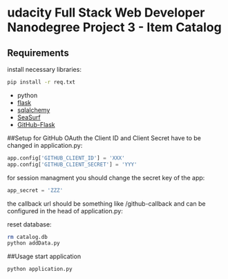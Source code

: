 # udacity Full Stack Web Developer Nanodegree Project 3 - Item Catalog

## Requirements

install necessary libraries:
```bash
pip install -r req.txt
```

* python
* [flask](http://flask.pocoo.org) 
* [sqlalchemy](http://www.sqlalchemy.org)
* [SeaSurf](https://flask-seasurf.readthedocs.org)
* [GitHub-Flask](https://github-flask.readthedocs.org/en/latest/)

##Setup
for GitHub OAuth the Client ID and Client Secret have to be changed in application.py: 

```python
app.config['GITHUB_CLIENT_ID'] = 'XXX'
app.config['GITHUB_CLIENT_SECRET'] = 'YYY'
```

for session managment you should change the secret key of the app:
```python
app_secret = 'ZZZ'
```

the callback url should be something like /github-callback
and can be configured in the head of application.py:


reset database:
```bash
rm catalog.db
python addData.py
```

##Usage
start application
```bash
python application.py
```

